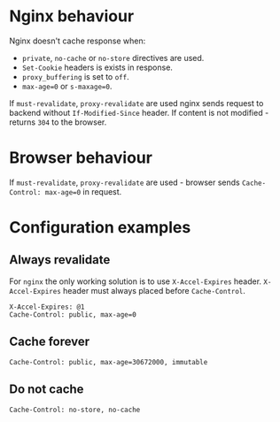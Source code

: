 # Nginx behaviour

Nginx doesn't cache response when:

-   `private`, `no-cache` or `no-store` directives are used.
-   `Set-Cookie` headers is exists in response.
-   `proxy_buffering` is set to `off`.
-   `max-age=0` or `s-maxage=0`.

If `must-revalidate`, `proxy-revalidate` are used nginx sends request to backend without `If-Modified-Since` header. If content is not modified - returns `304` to the browser.

# Browser behaviour

If `must-revalidate`, `proxy-revalidate` are used - browser sends `Cache-Control: max-age=0` in request.

# Configuration examples

## Always revalidate

For `nginx` the only working solution is to use `X-Accel-Expires` header. `X-Accel-Expires` header must always placed before `Cache-Control`.

```text
X-Accel-Expires: @1
Cache-Control: public, max-age=0
```

## Cache forever

```text
Cache-Control: public, max-age=30672000, immutable
```

## Do not cache

```text
Cache-Control: no-store, no-cache
```
